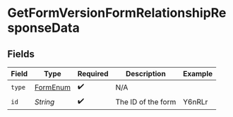 # GetFormVersionFormRelationshipResponseData


## Fields

| Field                                           | Type                                            | Required                                        | Description                                     | Example                                         |
| ----------------------------------------------- | ----------------------------------------------- | ----------------------------------------------- | ----------------------------------------------- | ----------------------------------------------- |
| `type`                                          | [FormEnum](../../models/components/FormEnum.md) | :heavy_check_mark:                              | N/A                                             |                                                 |
| `id`                                            | *String*                                        | :heavy_check_mark:                              | The ID of the form                              | Y6nRLr                                          |